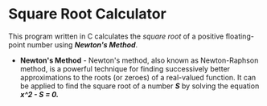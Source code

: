 # Square Root Calculator
This program written in C calculates the *square root* of a positive floating-point number using ***Newton's Method***.
- **</h1>Newton's Method</h1>** - Newton's method, also known as Newton-Raphson method, is a powerful technique for finding successively better approximations to the roots (or zeroes) of a real-valued function. It can be applied to find the square root of a number ***S***  by solving the equation ***x^2 - S = 0.*** 


